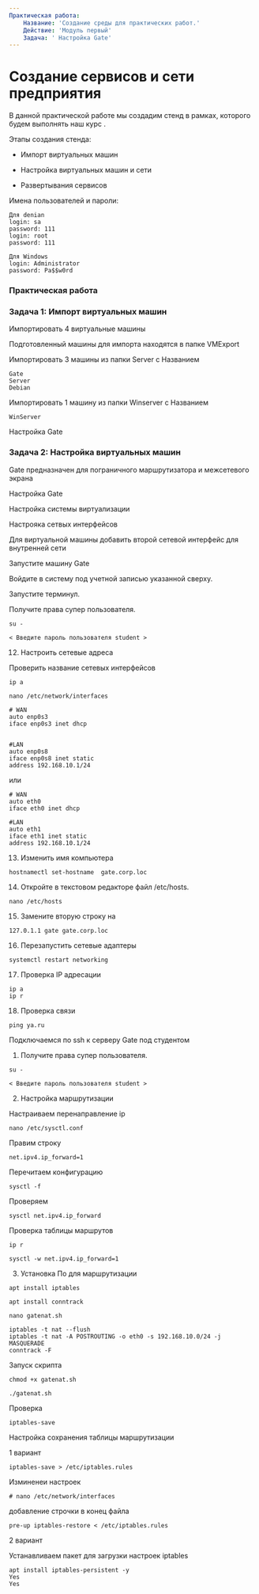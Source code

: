 ```yaml
---
Практическая работа:
    Название: 'Создание среды для практических работ.'
    Действие: 'Модуль первый'
    Задача: ' Настройка Gate'
---
```

# **Создание сервисов и сети предприятия**

В данной практической работе мы создадим стенд в рамках, которого будем выполнять наш курс .

Этапы создания стенда:

- Импорт виртуальных машин

- Настройка виртуальных машин и сети

- Развертывания сервисов

Имена пользователей и пароли:
```
Для denian
login: sa 
password: 111
login: root 
password: 111
```
```
Для Windows
login: Administrator 
password: Pa$$w0rd
```
### **Практическая работа**

### **Задача 1: Импорт виртуальных машин**
Импортировать 4 виртуальные машины

Подготовленный машины для импорта находятся в папке VMExport

Импортировать 3 машины из папки Server c Названием
```
Gate 
Server
Debian
```
Импортировать 1 машину из папки Winserver c Названием
```
WinServer
```

Настройка Gate

### **Задача 2: Настройка виртуальных машин**

Gate предназначен для пограничного маршрутизатора и межсетевого экрана

Настройка Gate

Настройка системы виртуализации 

Настрояка сетвых интерфейсов

Для виртуальной машины добавить второй сетевой интерфейс для внутренней сети 

Запустите машину Gate

Войдите в систему под учетной записью указанной сверху.

Запустите терминул.

Получите права супер пользователя.

```
su -
```
```
< Введите пароль пользователя student >
```

12. Настроить сетевые адреса

Проверить название сетевых интерфейсов 
```
ip a
```

```
nano /etc/network/interfaces
```
```
# WAN
auto enp0s3
iface enp0s3 inet dhcp


#LAN
auto enp0s8
iface enp0s8 inet static
address 192.168.10.1/24
```
или
```
# WAN
auto eth0
iface eth0 inet dhcp

#LAN
auto eth1
iface eth1 inet static
address 192.168.10.1/24
```
13. Изменить имя компьютера
```
hostnamectl set-hostname  gate.corp.loc
```
14. Откройте в текстовом редакторе файл /etc/hosts.
```
nano /etc/hosts
```
15. Замените вторую строку на
```
127.0.1.1 gate gate.corp.loc
```

16. Перезапустить сетевые адаптеры
```
systemctl restart networking
```
17. Проверка IP адресации
```
ip a
ip r
```
18. Проверка связи
```
ping ya.ru
```


Подключаемся по ssh к серверу Gate под студентом

1. Получите права супер пользователя.

```
su -
```
```
< Введите пароль пользователя student >
```


2. Настройка маршрутизации

Настраиваем перенаправление ip
```
nano /etc/sysctl.conf
```
Правим строку
```
net.ipv4.ip_forward=1
```
Перечитаем конфигурацию
```
sysctl -f
```
Проверяем
```
sysctl net.ipv4.ip_forward
```
Проверка таблицы маршрутов
```
ip r
```

```
sysctl -w net.ipv4.ip_forward=1
```
3. Установка По для маршрутизации
```
apt install iptables
```
```
apt install conntrack
```
```
nano gatenat.sh
```
```
iptables -t nat --flush
iptables -t nat -A POSTROUTING -o eth0 -s 192.168.10.0/24 -j MASQUERADE
conntrack -F
```
Запуск скрипта

```
chmod +x gatenat.sh
```
```
./gatenat.sh
```
Проверка

```
iptables-save
```
Настройка сохранения таблицы маршрутизации

1 вариант
```
iptables-save > /etc/iptables.rules
```
Изминенеи настроек 
```
# nano /etc/network/interfaces
```
добавление строчки в конец файла
```
pre-up iptables-restore < /etc/iptables.rules 
```

2 вариант

Устанавливаем пакет для загрузки настроек iptables
```
apt install iptables-persistent -y
Yes
Yes
```

